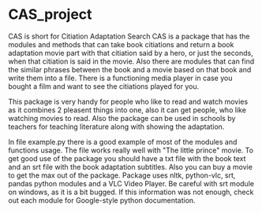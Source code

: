# CAS_project
CAS is short for Citiation Adaptation Search
CAS is a package that has the modules and methods that can take book citiations
and return a book adaptation movie part with that citiation said by a hero, or just the
seconds, when that citiation is said in the movie.
Also there are modules that can find the similar phrases between the book
and a movie based on that book and write them into a file.
There is a functioning media player in case you bought a film
and want to see the citiations played for you.

This package is very handy for people who like to read and watch movies
as it combines 2 pleasent things into one, also it can get people, who like
watching movies to read. Also the package can be used in schools by teachers
for teaching literature along with showing the adaptation.

In file example.py there is a good example of most of the modules and functions usage.
The file works really well with "The little prince" movie.
To get good use of the package you should have a txt file with the book text and an srt
file with the book adaptation subtitles. Also you can buy a movie to get the max out of
the package.
Package uses nltk, python-vlc, srt, pandas python modules and a VLC Video Player. Be careful with srt
module on windows, as it is a bit bugged.
If this information was not enough, check out each module for Google-style python documentation.

